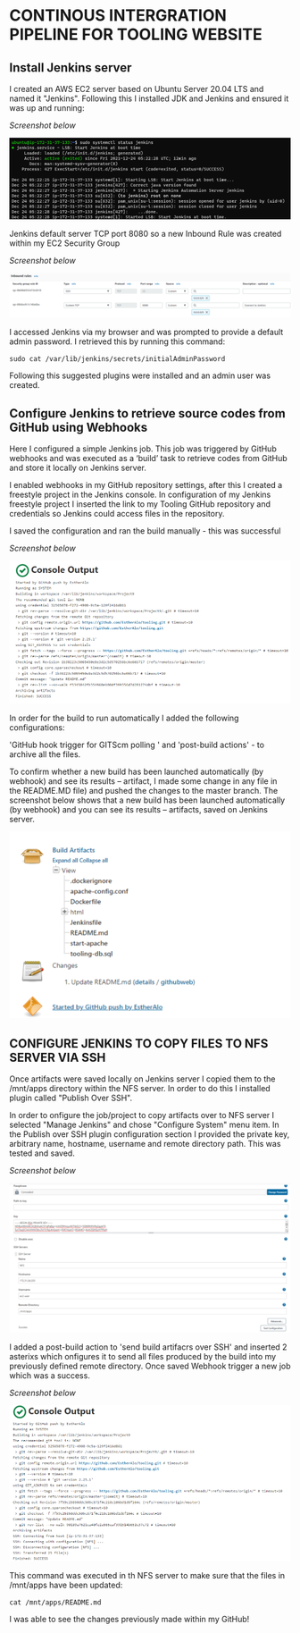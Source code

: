 # __CONTINOUS INTERGRATION PIPELINE FOR TOOLING WEBSITE__

## Install Jenkins server

I created an AWS EC2 server based on Ubuntu Server 20.04 LTS and named it "Jenkins". Following this I installed JDK and Jenkins and ensured it was up and running:

*Screenshot below*

![Pic6a](./images/Pic6a.png)

Jenkins default server TCP port 8080 so a new Inbound Rule was created within my EC2 Security Group

*Screenshot below*


![pic5a](./images/pic5a.png)

I accessed Jenkins via my browser and was prompted to provide a default admin password. I retrieved this by running this command:

```
sudo cat /var/lib/jenkins/secrets/initialAdminPassword
```

Following this suggested plugins were installed and an admin user was created.

## Configure Jenkins to retrieve source codes from GitHub using Webhooks

Here I configured a simple Jenkins job. This job was triggered by GitHub webhooks and was executed as a ‘build’ task to retrieve codes from GitHub and store it locally on Jenkins server.

I enabled webhooks in my GitHub repository settings, after this I created a freestyle project in the Jenkins console. In configuration of my Jenkins freestyle project I inserted the  link to my Tooling GitHub repository and credentials so Jenkins could access files in the repository.

I saved the configuration and ran the build manually - this was successful

*Screenshot below*

![pic1a](./images/pic1a.png)



In order for the build to run automatically I added the following configurations:

 'GitHub hook trigger for GITScm polling ' and 'post-build actions' - to archive all the files.



To confirm whether a new build has been launched automatically (by webhook) and see its results – artifact, I made some change in any file in the  README.MD file) and pushed the changes to the master branch. The screenshot below shows that a new build has been launched automatically (by webhook) and you can see its results – artifacts, saved on Jenkins server.



![pic2a](./images/pic2a.png)

## CONFIGURE JENKINS TO COPY FILES TO NFS SERVER VIA SSH

Once artifacts were saved locally on Jenkins server I copied them to the /mnt/apps directory within the NFS server. In order to do this I installed plugin called  "Publish Over SSH".

In order to onfigure the job/project to copy artifacts over to NFS server I selected "Manage Jenkins" and chose "Configure System" menu item. In the Publish over SSH plugin configuration section I provided the private key, arbitrary name, hostname, username and remote directory path. This was tested and saved.

*Screenshot below*

![pic7a](./images/pic7a.png)

I added a post-build action to 'send build artifacrs over SSH' and inserted 2 asterixs which onfigures it to send all files produced by the build into my previously defined remote directory. Once saved Webhook trigger a new job which was a success.

*Screenshot below*

![pic4a](./images/pic4a.png)

This command was executed in th NFS server to make sure that the files in /mnt/apps have been updated:

```
cat /mnt/apps/README.md
```

I was able to see the changes previously made within my GitHub!